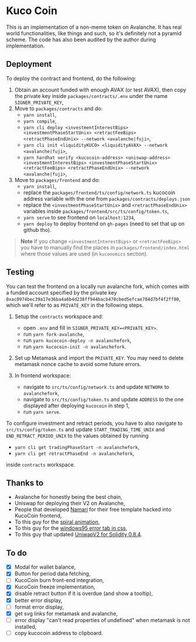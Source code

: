 # Kuco Coin

This is an implementation of a non-meme token on Avalanche. It has real world functionalities, like things and such, so it's definitely not a pyramid scheme. The code has also been audited by the author during implementation.

## Deployment

To deploy the contract and frontend, do the following:

1. Obtain an account funded with enough AVAX (or test AVAX), then copy the private key inside `packages/contracts/.env` under the name `SIGNER_PRIVATE_KEY`,
1. Move to `packages/contracts` and do:
    - `yarn install`,
    - `yarn compile`,
    - `yarn cli deploy <investmentInterestBips> <investmentPhaseStartUnix> <retractFeeBips> <retractPhaseEndUnix> --network <avalanche|fuji>`,
    - `yarn cli init <liquidityKUCO> <liquidityAVAX> --network <avalanche|fuji>`,
    - `yarn hardhat verify <kucocoin-address> <uniswap-address> <investmentInterestBips> <investmentPhaseStartUnix> <retractFeeBips> <retractPhaseEndUnix> --network <avalanche|fuji>`,
1. Move to `packages/frontend` and do:
    - `yarn install`,
    - replace the `packages/frontend/ts/config/network.ts` kucocoin address variable with the one from `packages/contracts/deploys.json`
    - replace the `<investmentPhaseStartUnix>` and `<retractPhaseEndUnix>` variables inside `packages/frontend/src/ts/config/token.ts`,
    - `yarn serve` to see frontend on `localhost:1234`,
    - `yarn deploy` to deploy frontend on `gh-pages` (need to set that up on github tho).

> **Note**
> If you change `<investmentInterestBips>` or `<retractFeeBips>` you have to manually find the places in `packages/frontend/index.html` where those values are used (in `kuconomics` section).

## Testing

You can test the frontend on a locally run avalanche fork, which comes with a funded account specified by the private key `0xac0974bec39a17e36ba4a6b4d238ff944bacb478cbed5efcae784d7bf4f2ff80`, which we'll refer to as `PRIVATE_KEY` in the following steps.

1. Setup the `contracts` workspace and:
    - open `.env` and fill in `SIGNER_PRIVATE_KEY=<PRIVATE_KEY>`.
    - run `yarn fork-avalanche`,
    - run `yarn kucocoin-deploy -n avalanchefork`,
    - run `yarn kucocoin-init -n avalanchefork`.

1. Set up Metamask and import the `PRIVATE_KEY`. You may need to delete metamask nonce cache to avoid some future errors.
1. In frontend workspace:
    - navigate to `src/ts/config/network.ts` and update `NETWORK` to `avalanchefork`,
    - navigate to `src/ts/config/token.ts` and update `ADDRESS` to the one displayed after deploying `kucocoin` in step 1,
    - run `yarn serve`.

To configure investment and retract periods, you have to also navigate to `src/ts/config/token.ts` and update `START_TRADING_TIME_UNIX` and `END_RETRACT_PERIOD_UNIX` to the values obtained by running
- `yarn cli get tradingPhaseStart -n avalanchefork`,
- `yarn cli get retractPhaseEnd -n avalanchefork`,

inside `contracts` workspace.

## Thanks to
- Avalanche for honestly being the best chain,
- Uniswap for deploying their V2 on Avalanche,
- People that developed [Namari](https://onepagelove.com/namari) for their free template hacked into KucoCoin frontend,
- To this guy for the [spiral animation](https://jsfiddle.net/j08691/CKWrN/),
- To this guy for the [windows95 error tab in css](https://codepen.io/jkantner/pen/oNypPOZ),
- To this guy that updated [UniwapV2 for Solidity 0.8.4](https://github.com/islishude/uniswapv2-solc0.8).

## To do
- [x] Modal for wallet balance,
- [x] Button for period data fetching,
- [ ] KucoCoin burn front-end integration,
- [x] KucoCoin freeze implementation,
- [x] disable retract button if it is overdue (and show a tooltip),
- [x] better error display,
- [ ] format error display,
- [x] get svg links for metamask and avalanche,
- [ ] error display "can't read properties of undefined" when metamask is not installed,
- [ ] copy kucocoin address to clipboard.